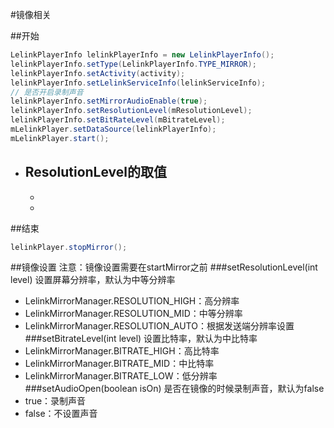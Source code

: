 #镜像相关

##开始
```java
LelinkPlayerInfo lelinkPlayerInfo = new LelinkPlayerInfo();
lelinkPlayerInfo.setType(LelinkPlayerInfo.TYPE_MIRROR);
lelinkPlayerInfo.setActivity(activity);
lelinkPlayerInfo.setLelinkServiceInfo(lelinkServiceInfo);
// 是否开启录制声音
lelinkPlayerInfo.setMirrorAudioEnable(true);
lelinkPlayerInfo.setResolutionLevel(mResolutionLevel);
lelinkPlayerInfo.setBitRateLevel(mBitrateLevel);
mLelinkPlayer.setDataSource(lelinkPlayerInfo);
mLelinkPlayer.start();
```
- ResolutionLevel的取值
    - 
    - 
    - 

##结束
```java
lelinkPlayer.stopMirror();
```
##镜像设置
注意：镜像设置需要在startMirror之前
###setResolutionLevel(int level)
设置屏幕分辨率，默认为中等分辨率
- LelinkMirrorManager.RESOLUTION_HIGH：高分辨率
- LelinkMirrorManager.RESOLUTION_MID：中等分辨率
- LelinkMirrorManager.RESOLUTION_AUTO：根据发送端分辨率设置
###setBitrateLevel(int level)
设置比特率，默认为中比特率
- LelinkMirrorManager.BITRATE_HIGH：高比特率
- LelinkMirrorManager.BITRATE_MID：中比特率
- LelinkMirrorManager.BITRATE_LOW：低分辨率
###setAudioOpen(boolean isOn)
是否在镜像的时候录制声音，默认为false
- true：录制声音
- false：不设置声音